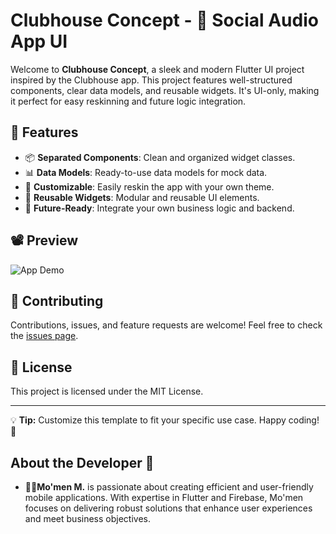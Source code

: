 # Clubhouse Concept - 🎤 Social Audio App UI

Welcome to **Clubhouse Concept**, a sleek and modern Flutter UI project inspired by the Clubhouse app. This project features well-structured components, clear data models, and reusable widgets. It's UI-only, making it perfect for easy reskinning and future logic integration.

## 🌟 Features

- 📦 **Separated Components**: Clean and organized widget classes.
- 📊 **Data Models**: Ready-to-use data models for mock data.
- 🎨 **Customizable**: Easily reskin the app with your own theme.
- 🧩 **Reusable Widgets**: Modular and reusable UI elements.
- 🚀 **Future-Ready**: Integrate your own business logic and backend.

## 📽 Preview

![App Demo](preview/clubhouse.gif)

## 🤝 Contributing

Contributions, issues, and feature requests are welcome! Feel free to check the [issues page](https://github.com/mo2men184/clubhouse-concept-flutter/issues).

## 📝 License

This project is licensed under the MIT License.

---

💡 **Tip:** Customize this template to fit your specific use case. Happy coding! 🎉

## About the Developer 🌟

- **👨‍💻Mo'men M.** is passionate about creating efficient and user-friendly mobile applications. With expertise in Flutter and Firebase, Mo'men focuses on delivering robust solutions that enhance user experiences and meet business objectives.

